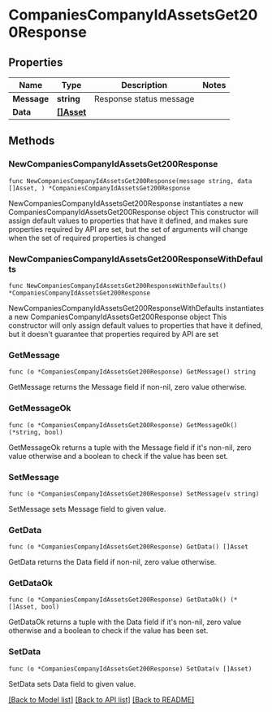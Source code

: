 # CompaniesCompanyIdAssetsGet200Response

## Properties

Name | Type | Description | Notes
------------ | ------------- | ------------- | -------------
**Message** | **string** | Response status message | 
**Data** | [**[]Asset**](Asset.md) |  | 

## Methods

### NewCompaniesCompanyIdAssetsGet200Response

`func NewCompaniesCompanyIdAssetsGet200Response(message string, data []Asset, ) *CompaniesCompanyIdAssetsGet200Response`

NewCompaniesCompanyIdAssetsGet200Response instantiates a new CompaniesCompanyIdAssetsGet200Response object
This constructor will assign default values to properties that have it defined,
and makes sure properties required by API are set, but the set of arguments
will change when the set of required properties is changed

### NewCompaniesCompanyIdAssetsGet200ResponseWithDefaults

`func NewCompaniesCompanyIdAssetsGet200ResponseWithDefaults() *CompaniesCompanyIdAssetsGet200Response`

NewCompaniesCompanyIdAssetsGet200ResponseWithDefaults instantiates a new CompaniesCompanyIdAssetsGet200Response object
This constructor will only assign default values to properties that have it defined,
but it doesn't guarantee that properties required by API are set

### GetMessage

`func (o *CompaniesCompanyIdAssetsGet200Response) GetMessage() string`

GetMessage returns the Message field if non-nil, zero value otherwise.

### GetMessageOk

`func (o *CompaniesCompanyIdAssetsGet200Response) GetMessageOk() (*string, bool)`

GetMessageOk returns a tuple with the Message field if it's non-nil, zero value otherwise
and a boolean to check if the value has been set.

### SetMessage

`func (o *CompaniesCompanyIdAssetsGet200Response) SetMessage(v string)`

SetMessage sets Message field to given value.


### GetData

`func (o *CompaniesCompanyIdAssetsGet200Response) GetData() []Asset`

GetData returns the Data field if non-nil, zero value otherwise.

### GetDataOk

`func (o *CompaniesCompanyIdAssetsGet200Response) GetDataOk() (*[]Asset, bool)`

GetDataOk returns a tuple with the Data field if it's non-nil, zero value otherwise
and a boolean to check if the value has been set.

### SetData

`func (o *CompaniesCompanyIdAssetsGet200Response) SetData(v []Asset)`

SetData sets Data field to given value.



[[Back to Model list]](../README.md#documentation-for-models) [[Back to API list]](../README.md#documentation-for-api-endpoints) [[Back to README]](../README.md)


